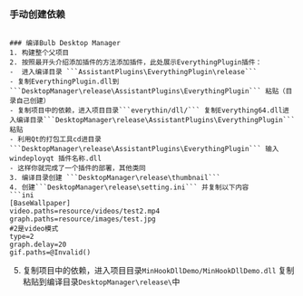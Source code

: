 ### 手动创建依赖
```

### 编译Bulb Desktop Manager
1. 构建整个父项目
2. 按照最开头介绍添加插件的方法添加插件，此处展示EverythingPlugin插件：
-  进入编译目录 ```AssistantPlugins\EverythingPlugin\release```
- 复制EverythingPlugin.dll到 ```DesktopManager\release\AssistantPlugins\EverythingPlugin``` 粘贴（目录自己创建）
- 复制项目中的依赖，进入项目目录```everythin/dll/``` 复制Everything64.dll进入编译目录```DesktopManager\release\AssistantPlugins\EverythingPlugin``` 粘贴
- 利用Qt的打包工具cd进目录 ```DesktopManager\release\AssistantPlugins\EverythingPlugin``` 输入windeployqt 插件名称.dll
- 这样你就完成了一个插件的部署，其他类同
3. 编译目录创建 ```DesktopManager\release\thumbnail```
4. 创建```DesktopManager\release\setting.ini``` 并复制以下内容
```ini
[BaseWallpaper]
video.paths=resource/videos/test2.mp4
graph.paths=resource/images/test.jpg
#2是video模式
type=2 
graph.delay=20
gif.paths=@Invalid()

```
5. 复制项目中的依赖，进入项目目录```MinHookDllDemo/MinHookDllDemo.dll``` 复制粘贴到编译目录```DesktopManager\release\```中
